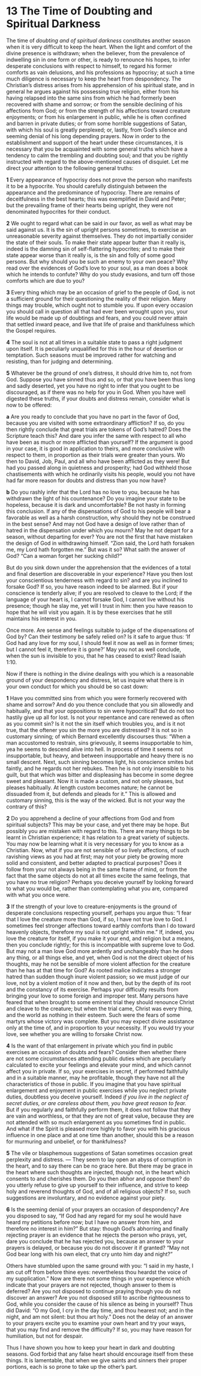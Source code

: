 # 13 The Time of Doubting and Spiritual Darkness

The time of *doubting and of spiritual darkness* constitutes another season when it is very difficult to keep the heart. When the light and comfort of the divine presence is withdrawn; when the believer, from the prevalence of indwelling sin in one form or other, is ready to renounce his hopes, to infer desperate conclusions with respect to himself, to regard his former comforts as vain delusions, and his professions as hypocrisy; at such a time much diligence is necessary to keep the heart from despondency. The Christian’s distress arises from his apprehension of his spiritual state, and in general he argues against his possessing true religion, either from his having relapsed into the same sins from which he had formerly been recovered with shame and sorrow; or from the sensible declining of his affections from God; or from the strength of his affections toward creature enjoyments; or from his enlargement in public, while he is often confined and barren in private duties; or from some horrible suggestions of Satan, with which his soul is greatly perplexed; or, lastly, from God’s silence and seeming denial of his long depending prayers. Now in order to the establishment and support of the heart under these circumstances, it is necessary that you be acquainted with some general truths which have a tendency to calm the trembling and doubting soul; and that you be rightly instructed with regard to the above-mentioned causes of disquiet. Let me direct your attention to the following general truths:

**1** Every appearance of hypocrisy does not prove the person who manifests it to be a hypocrite. You should carefully distinguish between the appearance and the predominance of hypocrisy. There are remains of deceitfulness in the best hearts; this was exemplified in David and Peter; but the prevailing frame of their hearts being upright, they were not denominated hypocrites for their conduct.

**2** We ought to regard what can be said in our favor, as well as what may be said against us. It is the sin of upright persons sometimes, to exercise an unreasonable severity against themselves. They do not impartially consider the state of their souls. To make their state appear butter than it really is, indeed is the damning sin of self-flattering hypocrites; and to make their state appear worse than it really is, is the sin and folly of some good persons. But why should you be such an enemy to your own peace? Why read over the evidences of God’s love to your soul, as a man does a book which he intends to confute? Why do you study evasions, and turn off those comforts which are due to you?

**3** Every thing which may be an occasion of grief to the people of God, is not a sufficient ground for their questioning the reality of their religion. Many things may trouble, which ought not to stumble you. If upon every occasion you should call in question all that had ever been wrought upon you, your life would be made up of doubtings and fears, and you could never attain that settled inward peace, and live that life of praise and thankfulness which the Gospel requires.

**4** The soul is not at all times in a suitable state to pass a right judgment upon itself. It is peculiarly unqualified for this in the hour of desertion or temptation. Such seasons must be improved rather for watching and resisting, than for judging and determining.

**5** Whatever be the ground of one’s distress, it should drive him to, not from God. Suppose you have sinned thus and so, or that you have been thus long and sadly deserted, yet you have no right to infer that you ought to be discouraged, as if there was no help for you in God. When you have well digested these truths, if your doubts and distress remain, consider what is now to be offered:

**a** Are you ready to conclude that you have no part in the favor of God, because you are visited with some extraordinary affliction? If so, do you then rightly conclude that great trials are tokens of God’s hatred? Does the Scripture teach this? And dare you infer the same with respect to all who have been as much or more afflicted than yourself? If the argument is good in your case, it is good in application to theirs, and more conclusive with respect to them, in proportion as their trials were greater than yours. Wo then to David, Job, Paul, and all who have been afflicted as they were! But had you passed along in quietness and prosperity; had God withheld those chastisements with which he ordinarily visits his people, would you not have had far more reason for doubts and distress than you now have?

**b** Do you rashly infer that the Lord has no love to you, because he has withdrawn the light of his countenance? Do you imagine your state to be hopeless, because it is dark and uncomfortable? Be not hasty in forming this conclusion. If any of the dispensations of God to his people will bear a favorable as well as a harsh construction, why should they not be construed in the best sense? And may not God have a design of love rather than of hatred in the dispensation under which you mourn? May he not depart for a season, without departing for ever? You are not the first that have mistaken the design of God in withdrawing himself. “Zion said, the Lord hath forsaken me, my Lord hath forgotten me.” But was it so? What saith the answer of God? “Can a woman forget her sucking child?”

But do you sink down under the apprehension that the evidences of a total and final desertion are discoverable in your experience? Have you then lost your conscientious tenderness with regard to sin? and are you inclined to forsake God? If so, you have reason indeed to be alarmed. But if your conscience is tenderly alive; if you are resolved to cleave to the Lord; if the language of your heart is, I cannot forsake God, I cannot live without his presence; though he slay me, yet will I trust in him: then you have reason to hope that he will visit you again. It is by these exercises that he still maintains his interest in you.

Once more. Are sense and feelings suitable to judge of the dispensations of God by? Can their testimony be safely relied on? Is it safe to argue thus: ‘If God had any love for my soul, I should feel it now as well as in former times; but I cannot feel it, therefore it is gone?’ May you not as well conclude, when the sun is invisible to you, that he has ceased to exist? Read Isaiah 1:10.

Now if there is nothing in the divine dealings with you which is a reasonable ground of your despondency and distress, let us inquire what there is in your own conduct for which you should be so cast down:

**1** Have you committed sins from which you were formerly recovered with shame and sorrow? And do you thence conclude that you sin allowedly and habitually, and that your oppositions to sin were hypocritical? But do not too hastily give up all for lost. Is not your repentance and care renewed as often as you commit sin? Is it not the sin itself which troubles you, and is it not true, that the oftener you sin the more you are distressed? It is not so in customary sinning; of which Bernard excellently discourses thus: “When a man accustomed to restrain, sins grievously, it seems insupportable to him, yea he seems to descend alive into hell. In process of time it seems not insupportable, but heavy, and between insupportable and heavy there is no small descent. Next, such sinning becomes light, his conscience smites but faintly, and he regards not her rebukes. Then he is not only insensible to his guilt, but that which was bitter and displeasing has become in some degree sweet and pleasant. Now it is made a custom, and not only pleases, but pleases habitually. At length custom becomes nature; he cannot be dissuaded from it, but defends and pleads for it.” This is allowed and customary sinning, this is the way of the wicked. But is not your way the contrary of this?

**2** Do you apprehend a decline of your affections from God and from spiritual subjects? This may be your case, and yet there may be hope. But possibly you are mistaken with regard to this. There are many things to be learnt in Christian experience; it has relation to a great variety of subjects. You may now be learning what it is very necessary for you to know as a Christian. Now, what if you are not sensible of so lively affections, of such ravishing views as you had at first; may not your piety be growing more solid and consistent, and better adapted to practical purposes? Does it follow from your not always being in the same frame of mind, or from the fact that the same objects do not at all times excite the same feelings, that you have no true religion? Perhaps you deceive yourself by looking forward to what you would be, rather than contemplating what you are, compared with what you once were.

**3** If the strength of your love to creature-enjoyments is the ground of desperate conclusions respecting yourself, perhaps you argue thus: “I fear that I love the creature more than God, if so, I have not true love to God. I sometimes feel stronger affections toward earthly comforts than I do toward heavenly objects, therefore my soul is not upright within me.” If, indeed, you love the creature for itself, if you make it your end, and religion but a means, then you conclude rightly; for this is incompatible with supreme love to God. But may not a man love God more ardently and unchangeably than he does any thing, or all things else, and yet, when God is not the direct object of his thoughts, may he not be sensible of more violent affection for the creature than he has at that time for God? As rooted malice indicates a stronger hatred than sudden though inure violent passion; so we must judge of our love, not by a violent motion of it now and then, but by the depth of its root and the constancy of its exercise. Perhaps your difficulty results from bringing your love to some foreign and improper test. Many persons have feared that when brought to some eminent trial they should renounce Christ and cleave to the creature; but when the trial came, Christ was every thing, and the world as nothing in their esteem. Such were the fears of some martyrs whose victory was complete. But you may expect divine assistance only at the time of, and in proportion to your necessity. If you would try your love, see whether you are willing to forsake Christ now.

**4** Is the want of that enlargement in private which you find in public exercises an occasion of doubts and fears? Consider then whether there are not some circumstances attending public duties which are peculiarly calculated to excite your feelings and elevate your mind, and which cannot affect you in private. If so, your exercises in secret, if performed faithfully and in a suitable manner, may he profitable, though they have not all the characteristics of those in public. If you imagine that you have spiritual enlargement and enjoyment in public exercises while you neglect private duties, doubtless you deceive yourself. Indeed *if you live in the neglect of secret duties, or are careless about them, you have great reason to fear.* But if you regularly and faithfully perform them, it does not follow that they are vain and worthless, or that they are not of great value, because they are not attended with so much enlargement as you sometimes find in public. And what if the Spirit is pleased more highly to favor you with his gracious influence in one place and at one time than another, should this be a reason for murmuring and unbelief, or for thankfulness?

**5** The vile or blasphemous suggestions of Satan sometimes occasion great perplexity and distress. — They seem to lay open an abyss of corruption in the heart, and to say there can be no grace here. But there may be grace in the heart where such thoughts are injected, though not, in the heart which consents to and cherishes them. Do you then abhor and oppose them? do you utterly refuse to give up yourself to their influence, and strive to keep holy and reverend thoughts of God, and of all religious objects? If so, such suggestions are involuntary, and no evidence against your piety.

**6** Is the seeming denial of your prayers an occasion of despondency? Are you disposed to say, “If God had any regard for my soul he would have heard my petitions before now; but I have no answer from him, and therefore no interest in him?” But stay: though God’s abhorring and finally rejecting prayer is an evidence that he rejects the person who prays, yet, dare you conclude that he has rejected you, because an answer to your prayers is delayed, or because you do not discover it if granted? “May not God bear long with his own elect, that cry unto him day and night?”

Others have stumbled upon the same ground with you: “I said in my haste, I am cut off from before thine eyes: nevertheless thou heardst the voice of my supplication.” Now are there not some things in your experience which indicate that your prayers are not rejected, though answer to them is deferred? Are you not disposed to continue praying though you do not discover an answer? Are you not disposed still to ascribe righteousness to God, while you consider the cause of his silence as being in yourself? Thus did David: “O my God, I cry in the day time, and thou hearest not; and in the night, and am not silent: but thou art holy.” Does not the delay of an answer to your prayers excite you to examine your own heart and try your ways, that you may find and remove the difficulty? If so, you may have reason for humiliation, but not for despair.

Thus I have shown you how to keep your heart in dark and doubting seasons. God forbid that any false heart should encourage itself from these things. It is lamentable, that when we give saints and sinners their proper portions, each is so prone to take up the other’s part.